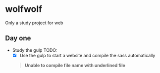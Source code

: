 # wolfwolf
Only a study project for web

## Day one
- Study the gulp
TODO:
    - [x] Use the gulp to start a website and compile the sass automatically
    >  **Unable to compile file name with underlined file**
    